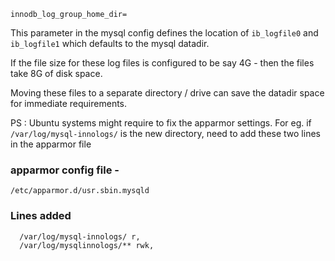 `innodb_log_group_home_dir=`

This parameter in the mysql config defines the location of `ib_logfile0` and `ib_logfile1` which defaults to the mysql datadir.

If the file size for these log files is configured to be say 4G - then the files take 8G of disk space. 

Moving these files to a separate directory / drive can save the datadir space for immediate requirements.

PS : Ubuntu systems might require to fix the apparmor settings. For eg. if `/var/log/mysql-innologs/` is the new directory, need to add these two lines in the apparmor file

### apparmor config file - 
`/etc/apparmor.d/usr.sbin.mysqld`

### Lines added
```
  /var/log/mysql-innologs/ r,
  /var/log/mysqlinnologs/** rwk,
```
